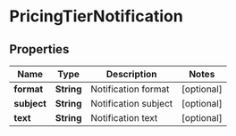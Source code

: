 
# PricingTierNotification

## Properties
Name | Type | Description | Notes
------------ | ------------- | ------------- | -------------
**format** | **String** | Notification format |  [optional]
**subject** | **String** | Notification subject |  [optional]
**text** | **String** | Notification text |  [optional]



